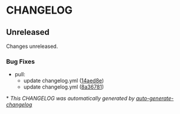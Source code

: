 # CHANGELOG

## Unreleased

Changes unreleased.

### Bug Fixes

- pull:
  - update changelog.yml  ([14aed8e](https://github.com/DeloitteHux/Data_Prep_Airflow/commit/14aed8ee141ebe2a579ebbdad9120b6e3cc83407))
  - update changelog.yml ([8a36781](https://github.com/DeloitteHux/Data_Prep_Airflow/commit/8a36781bb4ccdda51bd93b5009e93ceea4551b80))

\* *This CHANGELOG was automatically generated by [auto-generate-changelog](https://github.com/BobAnkh/auto-generate-changelog)*
